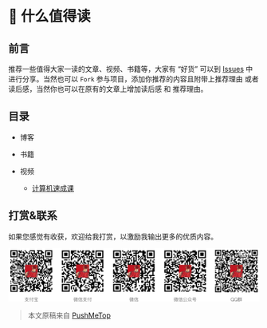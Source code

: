 # 💎 什么值得读 

## 前言

推荐一些值得大家一读的文章、视频、书籍等，大家有 “好货” 可以到 [Issues](https://github.com/pushmetop/reading-lists/issues) 中进行分享。当然也可以 `Fork` 参与项目，添加你推荐的内容且附带上推荐理由 或者 读后感，当然你也可以在原有的文章上增加读后感 和 推荐理由。

## 目录

* 博客

* 书籍

* 视频
    * [计算机速成课](/videos/crash-course-computer-science.md)

## 打赏&联系

如果您感觉有收获，欢迎给我打赏，以激励我输出更多的优质内容。

![打赏&联系](https://raw.githubusercontent.com/pushmetop/resource/master/donate/donate.png)

> 本文原稿来自 [PushMeTop](https://github.com/pushmetop)